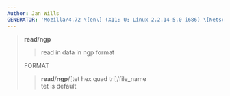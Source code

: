 ```yaml
---
Author: Jan Wills
GENERATOR: 'Mozilla/4.72 \[en\] (X11; U; Linux 2.2.14-5.0 i686) \[Netscape\]'
---
```


> **read**/**ngp**
>
> > read in data in ngp format
>
> FORMAT
>
> > **read**/**ngp**/\[tet  hex quad tri\]/file\_name\
> > tet is default
